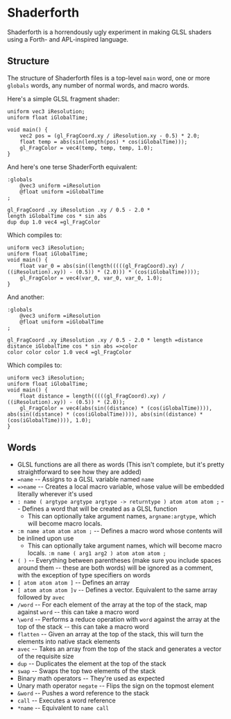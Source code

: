 Shaderforth
===========

Shaderforth is a horrendously ugly experiment in making GLSL shaders using a Forth- and APL-inspired language.

Structure
---------

The structure of Shaderforth files is a top-level `main` word, one or more `globals` words, any number of normal words, and macro words.

Here's a simple GLSL fragment shader:

	uniform vec3 iResolution;
	uniform float iGlobalTime;

	void main() {
		vec2 pos = (gl_FragCoord.xy / iResolution.xy - 0.5) * 2.0;
		float temp = abs(sin(length(pos) * cos(iGlobalTime)));
		gl_FragColor = vec4(temp, temp, temp, 1.0);
	}

And here's one terse ShaderForth equivalent:

	:globals
		@vec3 uniform =iResolution
		@float uniform =iGlobalTime
	;

	gl_FragCoord .xy iResolution .xy / 0.5 - 2.0 *
	length iGlobalTime cos * sin abs
	dup dup 1.0 vec4 =gl_FragColor

Which compiles to:

	uniform vec3 iResolution;
	uniform float iGlobalTime;
	void main() {
		float var_0 = abs(sin((length(((((gl_FragCoord).xy) / ((iResolution).xy)) - (0.5)) * (2.0))) * (cos(iGlobalTime))));
		gl_FragColor = vec4(var_0, var_0, var_0, 1.0);
	}

And another:

	:globals
		@vec3 uniform =iResolution
		@float uniform =iGlobalTime
	;

	gl_FragCoord .xy iResolution .xy / 0.5 - 2.0 * length =distance
	distance iGlobalTime cos * sin abs =>color
	color color color 1.0 vec4 =gl_FragColor

Which compiles to:

	uniform vec3 iResolution;
	uniform float iGlobalTime;
	void main() {
		float distance = length(((((gl_FragCoord).xy) / ((iResolution).xy)) - (0.5)) * (2.0));
		gl_FragColor = vec4(abs(sin((distance) * (cos(iGlobalTime)))), abs(sin((distance) * (cos(iGlobalTime)))), abs(sin((distance) * (cos(iGlobalTime)))), 1.0);
	}

Words
--------

- GLSL functions are all there as words (This isn't complete, but it's pretty straightforward to see how they are added)
- `=name` -- Assigns to a GLSL variable named `name`
- `=>name` -- Creates a local macro variable, whose value will be embedded literally wherever it's used
- `: name ( argtype argtype argtype -> returntype ) atom atom atom ;` -- Defines a word that will be created as a GLSL function
	- This can optionally take argument names, `argname:argtype`, which will become macro locals.
- `:m name atom atom atom ;` -- Defines a macro word whose contents will be inlined upon use
	- This can optionally take argument names, which will become macro locals.  `:m name ( arg1 arg2 ) atom atom atom ;`
- `( )` -- Everything between parentheses (make sure you include spaces around them -- these are both words) will be ignored as a comment, with the exception of type specifiers on words
- `[ atom atom atom ]` -- Defines an array
- `[ atom atom atom ]v` -- Defines a vector.  Equivalent to the same array followed by `avec`
- `/word` -- For each element of the array at the top of the stack, map against `word` -- this can take a macro word
- `\word` -- Performs a reduce operation with `word` against the array at the top of the stack -- this can take a macro word
- `flatten` -- Given an array at the top of the stack, this will turn the elements into native stack elements
- `avec` -- Takes an array from the top of the stack and generates a vector of the requisite size
- `dup` -- Duplicates the element at the top of the stack
- `swap` -- Swaps the top two elements of the stack
- Binary math operators -- They're used as expected
- Unary math operator `negate` -- Flips the sign on the topmost element
- `&word` -- Pushes a word reference to the stack
- `call` -- Executes a word reference
- `*name` -- Equivalent to `name call`
